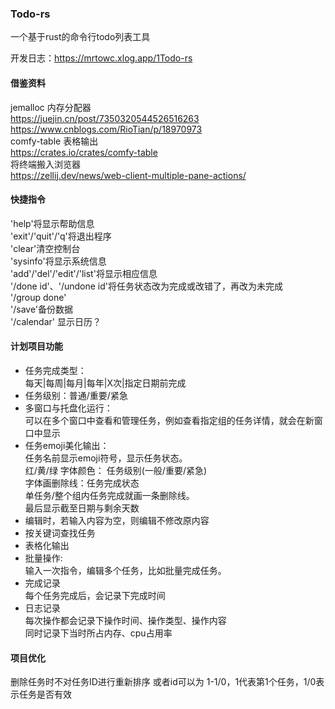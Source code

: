 ### Todo-rs
一个基于rust的命令行todo列表工具

开发日志：https://mrtowc.xlog.app/1Todo-rs

#### 借鉴资料
jemalloc 内存分配器<br>
https://juejin.cn/post/7350320544526516263  <br>
https://www.cnblogs.com/RioTian/p/18970973  <br>
comfy-table 表格输出  <br>
https://crates.io/crates/comfy-table  <br>
将终端搬入浏览器  <br>
https://zellij.dev/news/web-client-multiple-pane-actions/  <br>

#### 快捷指令
'help'将显示帮助信息  <br>
'exit'/'quit'/'q'将退出程序  <br>
'clear'清空控制台  <br>
'sysinfo'将显示系统信息  <br>
'add'/'del'/'edit'/'list'将显示相应信息  <br>
'/done id'、'/undone id'将任务状态改为完成或改错了，再改为未完成  <br>
'/group done'  <br>
'/save'备份数据  <br>
'/calendar' 显示日历？  <br>

#### 计划项目功能
- 任务完成类型：<br>
每天|每周|每月|每年|X次|指定日期前完成
- 任务级别：普通/重要/紧急
- 多窗口与托盘化运行：<br>
可以在多个窗口中查看和管理任务，例如查看指定组的任务详情，就会在新窗口中显示
- 任务emoji美化输出：<br>
任务名前显示emoji符号，显示任务状态。<br>
红/黄/绿 字体颜色： 任务级别(一般/重要/紧急)<br>
字体画删除线：任务完成状态<br>
单任务/整个组内任务完成就画一条删除线。<br>
最后显示截至日期与剩余天数
- 编辑时，若输入内容为空，则编辑不修改原内容<br>
- 按关键词查找任务<br>
- 表格化输出<br>
- 批量操作: <br>
    输入一次指令，编辑多个任务，比如批量完成任务。
- 完成记录<br>
    每个任务完成后，会记录下完成时间
- 日志记录<br>
    每次操作都会记录下操作时间、操作类型、操作内容<br>
    同时记录下当时所占内存、cpu占用率<br>

#### 项目优化
删除任务时不对任务ID进行重新排序
或者id可以为 1-1/0，1代表第1个任务，1/0表示任务是否有效